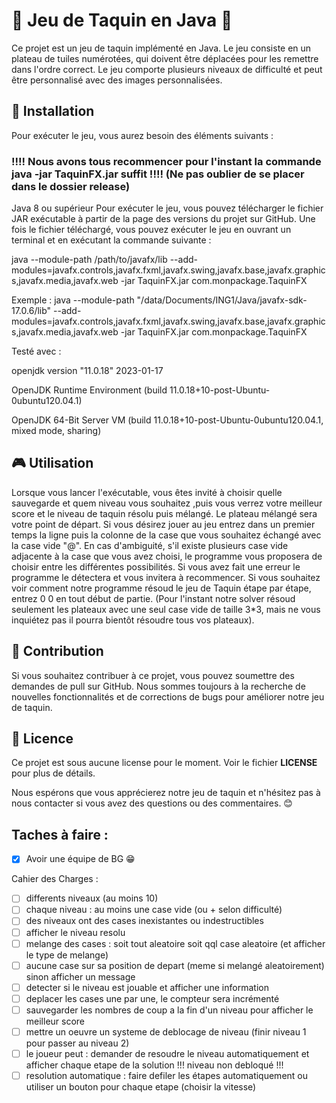 # 🧩 Jeu de Taquin en Java 🧩 


Ce projet est un jeu de taquin implémenté en Java. Le jeu consiste en un plateau de tuiles numérotées, qui doivent être déplacées pour les remettre dans l'ordre correct. Le jeu comporte plusieurs niveaux de difficulté et peut être personnalisé avec des images personnalisées.

## 🚀 Installation


Pour exécuter le jeu, vous aurez besoin des éléments suivants :

### !!!! Nous avons tous recommencer pour l'instant la commande java -jar TaquinFX.jar suffit !!!! (Ne pas oublier de se placer dans le dossier release)



Java 8 ou supérieur
Pour exécuter le jeu, vous pouvez télécharger le fichier JAR exécutable à partir de la page des versions du projet sur GitHub. Une fois le fichier téléchargé, vous pouvez exécuter le jeu en ouvrant un terminal et en exécutant la commande suivante :

java --module-path /path/to/javafx/lib --add-modules=javafx.controls,javafx.fxml,javafx.swing,javafx.base,javafx.graphics,javafx.media,javafx.web  -jar TaquinFX.jar com.monpackage.TaquinFX

Exemple : java --module-path "/data/Documents/ING1/Java/javafx-sdk-17.0.6/lib" --add-modules=javafx.controls,javafx.fxml,javafx.swing,javafx.base,javafx.graphics,javafx.media,javafx.web  -jar TaquinFX.jar com.monpackage.TaquinFX

Testé avec :

openjdk version "11.0.18" 2023-01-17

OpenJDK Runtime Environment (build 11.0.18+10-post-Ubuntu-0ubuntu120.04.1)

OpenJDK 64-Bit Server VM (build 11.0.18+10-post-Ubuntu-0ubuntu120.04.1, mixed mode, sharing)

## 🎮 Utilisation

Lorsque vous lancer l'exécutable, vous êtes invité à choisir quelle sauvegarde et quem niveau vous souhaitez ,puis vous verrez votre meilleur score et le niveau de taquin résolu puis mélangé. Le plateau mélangé sera votre point de départ. Si vous désirez jouer au jeu entrez dans un premier temps la ligne puis la colonne de la case que vous souhaitez échangé avec la case vide "@". En cas d'ambiguité, s'il existe plusieurs case vide adjacente à la case que vous avez choisi, le programme vous proposera de choisir entre les différentes possibilités. Si vous avez fait une erreur le programme le détectera et vous invitera à recommencer. Si vous souhaitez voir comment notre programme résoud le jeu de Taquin étape par étape, entrez 0 0 en tout début de partie. (Pour l'instant notre solver résoud seulement les plateaux avec une seul case vide de taille 3*3, mais ne vous inquiétez pas il pourra bientôt résoudre tous vos plateaux). 

## 🤝 Contribution


Si vous souhaitez contribuer à ce projet, vous pouvez soumettre des demandes de pull sur GitHub. Nous sommes toujours à la recherche de nouvelles fonctionnalités et de corrections de bugs pour améliorer notre jeu de taquin.

## 📝 Licence


Ce projet est sous aucune license pour le moment. Voir le fichier __LICENSE__ pour plus de détails.

Nous espérons que vous apprécierez notre jeu de taquin et n'hésitez pas à nous contacter si vous avez des questions ou des commentaires. 😊

## Taches à faire :

- [X] Avoir une équipe de BG :grin:

 Cahier des Charges : 
 - [ ] differents niveaux (au moins 10) 
 - [ ] chaque niveau : au moins une case vide (ou + selon difficulté)
 - [ ] des niveaux ont des cases inexistantes ou indestructibles 
 - [ ] afficher le niveau resolu 
 - [ ] melange des cases : soit tout aleatoire soit qql case aleatoire (et afficher le type de melange)
 - [ ] aucune case sur sa position de depart (meme si melangé aleatoirement) sinon afficher un message 
 - [ ] detecter si le niveau est jouable et afficher une information 
 - [ ] deplacer les cases une par une, le compteur sera incrémenté 
 - [ ] sauvegarder les nombres de coup a la fin d'un niveau pour afficher le meilleur score 
 - [ ] mettre un oeuvre un systeme de deblocage de niveau (finir niveau 1 pour passer au niveau 2) 
 - [ ] le joueur peut : demander de resoudre le niveau automatiquement et afficher chaque etape de la solution !!! niveau non debloqué !!!
 - [ ] resolution automatique : faire defiler les étapes automatiquement ou utiliser un bouton pour chaque etape (choisir la vitesse) 
